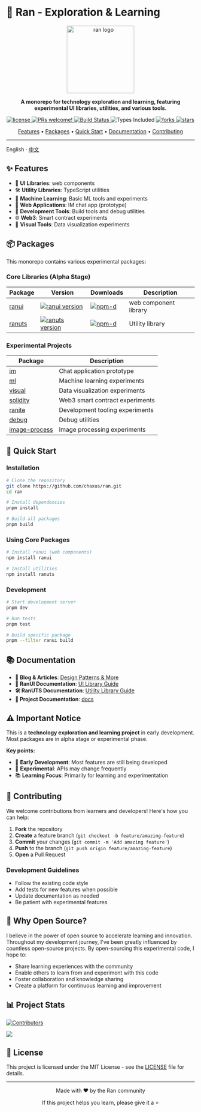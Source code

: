 # 🚀 Ran - Exploration & Learning

<p align="center">
  <a href="https://chaxus.github.io/ran/" target="_blank" rel="noopener noreferrer">
    <img width="180" src="https://chaxus.github.io/ran/icon.png" alt="ran logo">
  </a>
</p>

<p align="center">
  <strong>A monorepo for technology exploration and learning, featuring experimental UI libraries, utilities, and various tools.</strong>
</p>

<p align="center">
  <a href="https://github.com/chaxus/ran">
    <img src="https://img.shields.io/badge/license-MIT-blue.svg" alt="license">
  </a>
  <a href="https://github.com/chaxus/ran">
    <img src="https://img.shields.io/badge/PRs-welcome-brightgreen.svg?style=flat" alt="PRs welcome!" />
  </a>
  <a href="https://github.com/chaxus/ran">
    <img src="https://img.shields.io/github/actions/workflow/status/chaxus/ran/ci.yml" alt="Build Status">
  </a>
  <img src="https://badgen.net/npm/types/ranui" alt="Types Included">
  <a href="https://github.com/chaxus/ran">
    <img src="https://img.shields.io/github/forks/chaxus/ran" alt="forks">
  </a>
  <a href="https://github.com/chaxus/ran">
    <img src="https://img.shields.io/github/stars/chaxus/ran" alt="stars">
  </a>
</p>

<p align="center">
  <a href="#-features">Features</a> •
  <a href="#-packages">Packages</a> •
  <a href="#-quick-start">Quick Start</a> •
  <a href="#-documentation">Documentation</a> •
  <a href="#-contributing">Contributing</a>
</p>

---

English · [中文](./readme-zh_CN.md)

## ✨ Features

- 🎨 **UI Libraries**: web components
- 🛠️ **Utility Libraries**: TypeScript utilities
- 🤖 **Machine Learning**: Basic ML tools and experiments
- 📱 **Web Applications**: IM chat app (prototype)
- 🔧 **Development Tools**: Build tools and debug utilities
- 🌐 **Web3**: Smart contract experiments
- 🎯 **Visual Tools**: Data visualization experiments

## 📦 Packages

This monorepo contains various experimental packages:

### Core Libraries (Alpha Stage)

| Package                   | Version                                                                                           | Downloads                                                                                  | Description           |
| ------------------------- | ------------------------------------------------------------------------------------------------- | ------------------------------------------------------------------------------------------ | --------------------- |
| [ranui](packages/ranui)   | [![ranui version](https://img.shields.io/npm/v/ranui.svg?label=%20)](packages/ranui/readme.md)    | [![npm-d](https://img.shields.io/npm/dt/ranui.svg)](https://www.npmjs.com/package/ranui)   | web component library |
| [ranuts](packages/ranuts) | [![ranuts version](https://img.shields.io/npm/v/ranuts.svg?label=%20)](packages/ranuts/readme.md) | [![npm-d](https://img.shields.io/npm/dt/ranuts.svg)](https://www.npmjs.com/package/ranuts) | Utility library       |

### Experimental Projects

| Package                                 | Description                     |
| --------------------------------------- | ------------------------------- |
| [im](packages/im)                       | Chat application prototype      |
| [ml](packages/ml)                       | Machine learning experiments    |
| [visual](packages/visual)               | Data visualization experiments  |
| [solidity](packages/solidity)           | Web3 smart contract experiments |
| [ranite](packages/ranite)               | Development tooling experiments |
| [debug](packages/debug)                 | Debug utilities                 |
| [image-process](packages/image-process) | Image processing experiments    |

## 🚀 Quick Start

### Installation

```bash
# Clone the repository
git clone https://github.com/chaxus/ran.git
cd ran

# Install dependencies
pnpm install

# Build all packages
pnpm build
```

### Using Core Packages

```bash
# Install ranui (web components)
npm install ranui

# Install utilities
npm install ranuts
```

### Development

```bash
# Start development server
pnpm dev

# Run tests
pnpm test

# Build specific package
pnpm --filter ranui build
```

## 📚 Documentation

- **📖 Blog & Articles**: [Design Patterns & More](https://chaxus.github.io/ran/src/article/design_mode.html)
- **🎨 RanUI Documentation**: [UI Library Guide](https://chaxus.github.io/ran/src/ranui/)
- **🛠️ RanUTS Documentation**: [Utility Library Guide](https://chaxus.github.io/ran/src/ranuts/)
- **📝 Project Documentation**: [docs](packages/docs)

## ⚠️ Important Notice

This is a **technology exploration and learning project** in early development. Most packages are in alpha stage or experimental phase.

**Key points:**

- 🚧 **Early Development**: Most features are still being developed
- 🧪 **Experimental**: APIs may change frequently
- 📚 **Learning Focus**: Primarily for learning and experimentation

## 🤝 Contributing

We welcome contributions from learners and developers! Here's how you can help:

1. **Fork** the repository
2. **Create** a feature branch (`git checkout -b feature/amazing-feature`)
3. **Commit** your changes (`git commit -m 'Add amazing feature'`)
4. **Push** to the branch (`git push origin feature/amazing-feature`)
5. **Open** a Pull Request

### Development Guidelines

- Follow the existing code style
- Add tests for new features when possible
- Update documentation as needed
- Be patient with experimental features

## 🌟 Why Open Source?

I believe in the power of open source to accelerate learning and innovation. Throughout my development journey, I've been greatly influenced by countless open-source projects. By open-sourcing this experimental code, I hope to:

- Share learning experiences with the community
- Enable others to learn from and experiment with this code
- Foster collaboration and knowledge sharing
- Create a platform for continuous learning and improvement

## 📊 Project Stats

<a href="https://github.com/chaxus/ran/graphs/contributors">
  <img src="https://contrib.rocks/image?repo=chaxus/ran" alt="Contributors" />
</a>

![](http://profile-counter.glitch.me/chaxus-ran/count.svg)

## 📄 License

This project is licensed under the MIT License - see the [LICENSE](LICENSE) file for details.

---

<div align="center">
  <p>Made with ❤️ by the Ran community</p>
  <p>If this project helps you learn, please give it a ⭐️</p>
</div>
